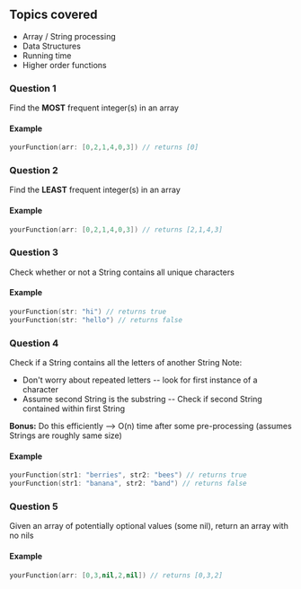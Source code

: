 ## Topics covered
* Array / String processing
* Data Structures
* Running time
* Higher order functions

### Question 1
Find the **MOST** frequent integer(s) in an array

#### Example
``` Swift
yourFunction(arr: [0,2,1,4,0,3]) // returns [0]
```




### Question 2
Find the **LEAST** frequent integer(s) in an array

#### Example
``` Swift
yourFunction(arr: [0,2,1,4,0,3]) // returns [2,1,4,3]
```

### Question 3
Check whether or not a String contains all unique characters

#### Example
``` Swift
yourFunction(str: "hi") // returns true
yourFunction(str: "hello") // returns false
```

### Question 4
Check if a String contains all the letters of another String
Note:
* Don't worry about repeated letters -- look for first instance of a character
* Assume second String is the substring -- Check if second String contained within first String

**Bonus:** Do this efficiently --> O(n) time after some pre-processing (assumes Strings are roughly same size)

#### Example
``` Swift
yourFunction(str1: "berries", str2: "bees") // returns true
yourFunction(str1: "banana", str2: "band") // returns false
```

### Question 5
Given an array of potentially optional values (some nil), return an array with no nils

#### Example
``` Swift
yourFunction(arr: [0,3,nil,2,nil]) // returns [0,3,2]
```
